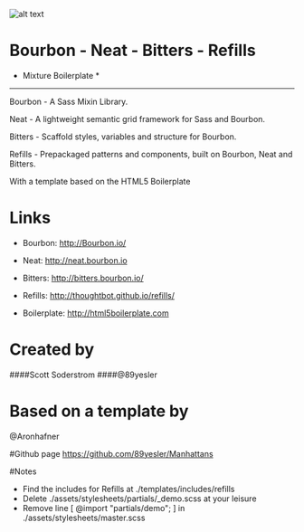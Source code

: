 
![alt text](http://manhattans.89yesler.mixture.io/assets/img/manhattans_lg.png "Manhattans")

# Bourbon - Neat - Bitters - Refills

* Mixture Boilerplate *
---

Bourbon  - A Sass Mixin Library.

Neat - A lightweight semantic grid framework for Sass and Bourbon.

Bitters - Scaffold styles, variables and structure for Bourbon.

Refills - Prepackaged patterns and components, built on Bourbon, Neat and Bitters.

With a template based on the HTML5 Boilerplate 

# Links
- Bourbon: http://Bourbon.io/

- Neat: http://neat.bourbon.io

- Bitters: http://bitters.bourbon.io/

- Refills: http://thoughtbot.github.io/refills/

- Boilerplate: http://html5boilerplate.com

# Created by
####Scott Soderstrom
####@89yesler 

# Based on a template by
@Aronhafner 

#Github page
https://github.com/89yesler/Manhattans

#Notes
- Find the includes for Refills at ./templates/includes/refills
- Delete ./assets/stylesheets/partials/_demo.scss at your leisure
- Remove line [ @import "partials/demo"; ] in ./assets/stylesheets/master.scss


